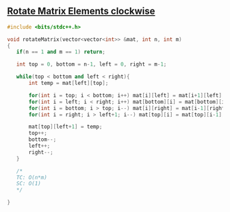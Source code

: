  ## [Rotate Matrix Elements clockwise](https://www.codingninjas.com/codestudio/problems/rotate-matrix_8230774?challengeSlug=striver-sde-challenge&leftPanelTab=1)


 ```cpp
 #include <bits/stdc++.h>

void rotateMatrix(vector<vector<int>> &mat, int n, int m)
{
    if(n == 1 and m == 1) return;

    int top = 0, bottom = n-1, left = 0, right = m-1;

    while(top < bottom and left < right){
        int temp = mat[left][top]; 

        for(int i = top; i < bottom; i++) mat[i][left] = mat[i+1][left]; 
        for(int i = left; i < right; i++) mat[bottom][i] = mat[bottom][i+1];
        for(int i = bottom; i > top; i--) mat[i][right] = mat[i-1][right]; 
        for(int i = right; i > left+1; i--) mat[top][i] = mat[top][i-1]; 

        mat[top][left+1] = temp; 
        top++;
        bottom--;
        left++;
        right--;
    }

    /*
    TC: O(n*m)
    SC: O(1)
    */

}
```

